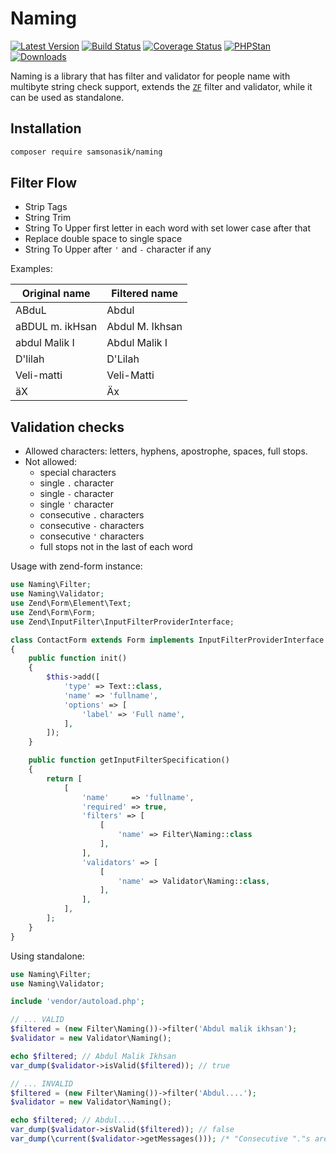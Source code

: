 Naming
======

[![Latest Version](https://img.shields.io/github/release/samsonasik/Naming.svg?style=flat-square)](https://github.com/samsonasik/Naming/releases)
[![Build Status](https://travis-ci.org/samsonasik/Naming.svg?branch=master)](https://travis-ci.org/samsonasik/Naming)
[![Coverage Status](https://coveralls.io/repos/github/samsonasik/Naming/badge.svg?branch=master)](https://coveralls.io/github/samsonasik/Naming?branch=master)
[![PHPStan](https://img.shields.io/badge/style-level%20max-brightgreen.svg?style=flat-square&label=phpstan)](https://github.com/phpstan/phpstan)
[![Downloads](https://img.shields.io/packagist/dt/samsonasik/naming.svg?style=flat-square)](https://packagist.org/packages/samsonasik/naming)

Naming is a library that has filter and validator for people name with multibyte string check support, extends the [`ZF`](https://framework.zend.com/) filter and validator, while it can be used as standalone.

Installation
------------

```sh
composer require samsonasik/naming
```

Filter Flow
-----------

- Strip Tags
- String Trim
- String To Upper first letter in each word with set lower case after that
- Replace double space to single space
- String To Upper after `'` and `-` character if any

Examples:

| Original name    | Filtered name
|------------------|-----------------
| ABduL            | Abdul
| aBDUL m. ikHsan  | Abdul M. Ikhsan
| abdul Malik  I   | Abdul Malik I
| D'lilah          | D'Lilah
| Veli-matti       | Veli-Matti
| äX               | Äx

Validation checks
-----------------

- Allowed characters: letters, hyphens, apostrophe, spaces, full stops.
- Not allowed:
   - special characters
   - single `.` character
   - single `-` character
   - single `'` character
   - consecutive `.` characters
   - consecutive `-` characters
   - consecutive `'` characters
   - full stops not in the last of each word

Usage with zend-form instance:

```php
use Naming\Filter;
use Naming\Validator;
use Zend\Form\Element\Text;
use Zend\Form\Form;
use Zend\InputFilter\InputFilterProviderInterface;

class ContactForm extends Form implements InputFilterProviderInterface
{
    public function init()
    {
        $this->add([
            'type' => Text::class,
            'name' => 'fullname',
            'options' => [
                'label' => 'Full name',
            ],
        ]);
    }

    public function getInputFilterSpecification()
    {
        return [
            [
                'name'     => 'fullname',
                'required' => true,
                'filters' => [
                    [
                        'name' => Filter\Naming::class
                    ],
                ],
                'validators' => [
                    [
                        'name' => Validator\Naming::class,
                    ],
                ],
            ],
        ];
    }
}
```

Using standalone:

```php
use Naming\Filter;
use Naming\Validator;

include 'vendor/autoload.php';

// ... VALID
$filtered = (new Filter\Naming())->filter('Abdul malik ikhsan');
$validator = new Validator\Naming();

echo $filtered; // Abdul Malik Ikhsan
var_dump($validator->isValid($filtered)); // true

// ... INVALID
$filtered = (new Filter\Naming())->filter('Abdul....');
$validator = new Validator\Naming();

echo $filtered; // Abdul....
var_dump($validator->isValid($filtered)); // false
var_dump(\current($validator->getMessages())); /* "Consecutive "."s are not allowed" */
```